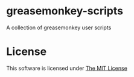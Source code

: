 # greasemonkey-scripts
A collection of greasemonkey user scripts

# License
This software is licensed under [The MIT License](./LICENSE)

